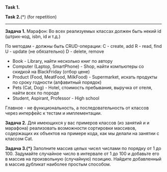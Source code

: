 **Task 1.**


**Task 2.**(*) (for repetition)

___________________________

**Задача 1.**
Марафон:
Во всех реализуемых класcах должен быть некий id (штрих-код, isbn, id и т.д.)

По методам - должны быть CRUD-операции:
С - create, add
R - read, find
U - update (не обязательно)
D - delete, remove

- Book - Library, найти несколько книг по автору
- Computer (Laptop, SmartPhone) - Shop, найти компьютеры со скидкой на BlackFriday (отбор цене)
- Product (Food, MeatFood, MilkFood) - Supermarket, искать продукты по сроку годности (алфавитный порядок)
- Pets (Cat, Dog) - Hotel, стоимость пребывания, выручка от отеля, найти всех по породе
- Student, Aspirant, Professor - High school

Главное - не функциональность, а последовательность от классов через интерфейс к тестам и имплементации.

**Задача 2.**
Для имеющихся у вас примеров классов (из занятий и и марафона) реализовать возможности сортировки массивов, содержащих
их объектов на примере кода, как мы делали на занятии с классом Cat.

**Задача 3.(*)**
Заполните массив целых чисел числами по порядку от 1 до 100. 
Задумайте случайное число в интервале от 1 до 100 и добавьте его в массив на произвольную (случайную) позицию.
Найдите добавленный в массив дубликат наиболее простым способом.








